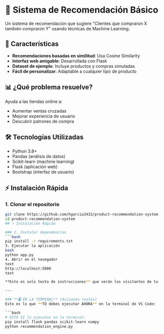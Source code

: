 # 🎯 Sistema de Recomendación Básico

Un sistema de recomendación que sugiere "Clientes que compraron X también compraron Y" usando técnicas de Machine Learning.

## 🚀 Características

- **Recomendaciones basadas en similitud**: Usa Cosine Similarity
- **Interfaz web amigable**: Desarrollada con Flask
- **Dataset de ejemplo**: Incluye productos y compras simuladas
- **Fácil de personalizar**: Adaptable a cualquier tipo de producto

## 📊 ¿Qué problema resuelve?

Ayuda a las tiendas online a:
- Aumentar ventas cruzadas
- Mejorar experiencia de usuario
- Descubrir patrones de compra

## 🛠️ Tecnologías Utilizadas

- Python 3.8+
- Pandas (análisis de datos)
- Scikit-learn (machine learning)
- Flask (aplicación web)
- Bootstrap (interfaz de usuario)

## ⚡ Instalación Rápida

### 1. Clonar el repositorio
```bash
git clone https://github.com/hgarcia3432/product-recommendation-system.git
cd product-recommendation-system
## ⚡ Instalación Rápida

### 2. Instalar dependencias
```bash
pip install -r requirements.txt
3. Ejecutar la aplicación
bash
python app.py
4. Abrir en el navegador
text
http://localhost:5000
text

**Esto es solo texto de instrucciones** que verán los visitantes de tu GitHub.

---

### **🖥️ EN LA TERMINAL** (Acciones reales)
Esto es lo que **TÚ debes ejecutar AHORA** en la terminal de VS Code:

```bash
# ESTO SÍ lo ejecutas en la terminal:
pip install flask pandas scikit-learn numpy
python recommendation_engine.py
